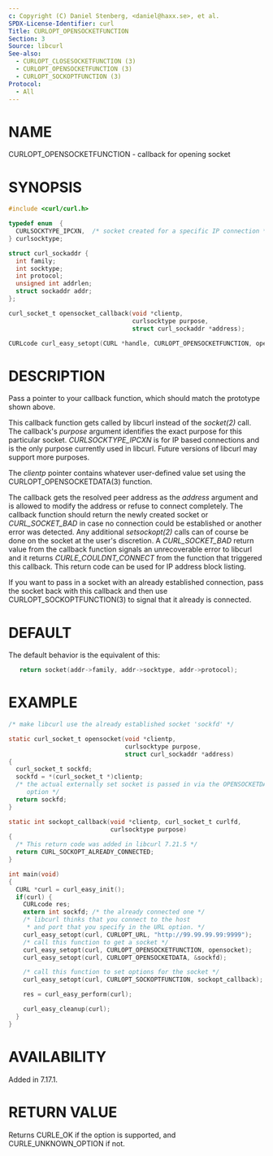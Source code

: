 ```yaml
---
c: Copyright (C) Daniel Stenberg, <daniel@haxx.se>, et al.
SPDX-License-Identifier: curl
Title: CURLOPT_OPENSOCKETFUNCTION
Section: 3
Source: libcurl
See-also:
  - CURLOPT_CLOSESOCKETFUNCTION (3)
  - CURLOPT_OPENSOCKETFUNCTION (3)
  - CURLOPT_SOCKOPTFUNCTION (3)
Protocol:
  - All
---
```


# NAME

CURLOPT_OPENSOCKETFUNCTION - callback for opening socket

# SYNOPSIS

~~~c
#include <curl/curl.h>

typedef enum  {
  CURLSOCKTYPE_IPCXN,  /* socket created for a specific IP connection */
} curlsocktype;

struct curl_sockaddr {
  int family;
  int socktype;
  int protocol;
  unsigned int addrlen;
  struct sockaddr addr;
};

curl_socket_t opensocket_callback(void *clientp,
                                  curlsocktype purpose,
                                  struct curl_sockaddr *address);

CURLcode curl_easy_setopt(CURL *handle, CURLOPT_OPENSOCKETFUNCTION, opensocket_callback);
~~~

# DESCRIPTION

Pass a pointer to your callback function, which should match the prototype
shown above.

This callback function gets called by libcurl instead of the *socket(2)*
call. The callback's *purpose* argument identifies the exact purpose for
this particular socket. *CURLSOCKTYPE_IPCXN* is for IP based connections
and is the only purpose currently used in libcurl. Future versions of libcurl
may support more purposes.

The *clientp* pointer contains whatever user-defined value set using the
CURLOPT_OPENSOCKETDATA(3) function.

The callback gets the resolved peer address as the *address* argument and
is allowed to modify the address or refuse to connect completely. The callback
function should return the newly created socket or *CURL_SOCKET_BAD* in
case no connection could be established or another error was detected. Any
additional *setsockopt(2)* calls can of course be done on the socket at
the user's discretion. A *CURL_SOCKET_BAD* return value from the callback
function signals an unrecoverable error to libcurl and it returns
*CURLE_COULDNT_CONNECT* from the function that triggered this callback.
This return code can be used for IP address block listing.

If you want to pass in a socket with an already established connection, pass
the socket back with this callback and then use
CURLOPT_SOCKOPTFUNCTION(3) to signal that it already is connected.

# DEFAULT

The default behavior is the equivalent of this:
~~~c
   return socket(addr->family, addr->socktype, addr->protocol);
~~~

# EXAMPLE

~~~c
/* make libcurl use the already established socket 'sockfd' */

static curl_socket_t opensocket(void *clientp,
                                curlsocktype purpose,
                                struct curl_sockaddr *address)
{
  curl_socket_t sockfd;
  sockfd = *(curl_socket_t *)clientp;
  /* the actual externally set socket is passed in via the OPENSOCKETDATA
     option */
  return sockfd;
}

static int sockopt_callback(void *clientp, curl_socket_t curlfd,
                            curlsocktype purpose)
{
  /* This return code was added in libcurl 7.21.5 */
  return CURL_SOCKOPT_ALREADY_CONNECTED;
}

int main(void)
{
  CURL *curl = curl_easy_init();
  if(curl) {
    CURLcode res;
    extern int sockfd; /* the already connected one */
    /* libcurl thinks that you connect to the host
     * and port that you specify in the URL option. */
    curl_easy_setopt(curl, CURLOPT_URL, "http://99.99.99.99:9999");
    /* call this function to get a socket */
    curl_easy_setopt(curl, CURLOPT_OPENSOCKETFUNCTION, opensocket);
    curl_easy_setopt(curl, CURLOPT_OPENSOCKETDATA, &sockfd);

    /* call this function to set options for the socket */
    curl_easy_setopt(curl, CURLOPT_SOCKOPTFUNCTION, sockopt_callback);

    res = curl_easy_perform(curl);

    curl_easy_cleanup(curl);
  }
}
~~~

# AVAILABILITY

Added in 7.17.1.

# RETURN VALUE

Returns CURLE_OK if the option is supported, and CURLE_UNKNOWN_OPTION if not.
